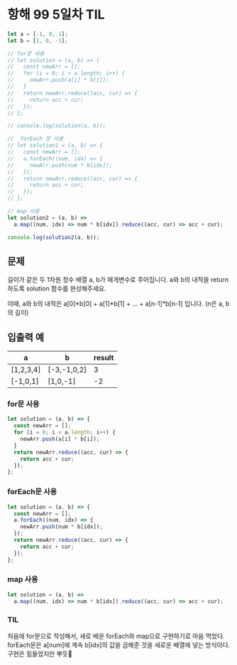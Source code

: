 # 항해 99 5일차 TIL

```jsx
let a = [-1, 0, 1];
let b = [1, 0, -1];

// for문 사용
// let solution = (a, b) => {
//   const newArr = [];
//   for (i = 0; i < a.length; i++) {
//     newArr.push(a[i] * b[i]);
//   }
//   return newArr.reduce((acc, cur) => {
//     return acc + cur;
//   });
// };

// console.log(solution(a, b));

//  forEach 문 사용
// let solution1 = (a, b) => {
//   const newArr = [];
//   a.forEach((num, idx) => {
//     newArr.push(num * b[idx]);
//   });
//   return newArr.reduce((acc, cur) => {
//     return acc + cur;
//   });
// };

// map 사용
let solution2 = (a, b) =>
  a.map((num, idx) => num * b[idx]).reduce((acc, cur) => acc + cur);

console.log(solution2(a, b));
```

## 문제

길이가 같은 두 1차원 정수 배열 a, b가 매개변수로 주어집니다. a와 b의 내적을 return 하도록 solution 함수를 완성해주세요.

이때, a와 b의 내적은 a[0]*b[0] + a[1]*b[1] + ... + a[n-1]*b[n-1] 입니다. (n은 a, b의 길이)

## 입출력 예

| a | b | result |
| --- | --- | --- |
| [1,2,3,4] | [-3,-1,0,2] | 3 |
| [-1,0,1] | [1,0,-1] | -2 |

### for문 사용

```jsx
let solution = (a, b) => {
  const newArr = [];
  for (i = 0; i < a.length; i++) {
    newArr.push(a[i] * b[i]);
  }
  return newArr.reduce((acc, cur) => {
    return acc + cur;
  });
};
```

### forEach문 사용

```jsx
let solution = (a, b) => {
  const newArr = [];
  a.forEach((num, idx) => {
    newArr.push(num * b[idx]);
  });
  return newArr.reduce((acc, cur) => {
    return acc + cur;
  });
};
```

### map 사용

```jsx
let solution = (a, b) =>
  a.map((num, idx) => num * b[idx]).reduce((acc, cur) => acc + cur);

```

### TIL

처음에 for문으로 작성해서, 새로 배운 forEach와 map으로 구현하기로 마음 먹었다. forEach문은 a[num]에 계속 b[idx]의 값을 곱해준 것을 새로운 배열에 넣는 방식이다. 구현은 힘들었지만 뿌듯🤣